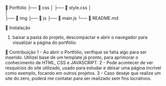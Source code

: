 📁 Portfolio
├── 📁 css
│   ├── 📄 style.css
│   
│   
├── 📁 img
├── 📁 js
    ├── 📄 main.js
└── 📄 README.md


🔧 Instalação

1. baixar a pasta do projeto, descompactar e abrir o navegador para visualizar a página do portfólio.


🤝 Contribuição
1 - Ao abrir o Portfólio, verifique se falta algo para ser inserido. Utilizei base de um template já pronto, para aprimorar o conhecimento de HTML, CSS e JAVASCRIPT.
2 - Pode acontecer de ver resquícios do site utilizado, usado para estudar e deixar uma página incrível como exemplo, focando em outros projetos.
3 - Caso deseje que realize um site do zero, poderá me contatar para ser realizado sem fins lucrativos.
